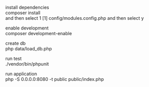 install dependencies
<br/>
composer install
<br/>
and then select 1
[1] config/modules.config.php
and then select y
<br/>

enable development
<br/>
composer development-enable

create db
<br/>
php data/load_db.php

run test
<br/>
./vendor/bin/phpunit

run application
<br/>
php -S 0.0.0.0:8080 -t public public/index.php
